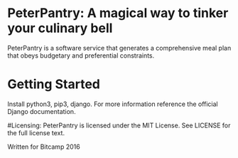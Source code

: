 # PeterPantry: A magical way to tinker your culinary bell
PeterPantry is a software service that generates a comprehensive meal plan that
obeys budgetary and preferential constraints.

# Getting Started
Install python3, pip3, django. For more information reference the official
Django documentation.

#Licensing:
PeterPantry is licensed under the MIT License. See LICENSE for the full
license text.

Written for Bitcamp 2016
